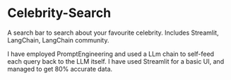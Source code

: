 # Celebrity-Search
A search bar to search about your favourite celebrity. Includes Streamlit, LangChain, LangChain community.

I have employed PromptEngineering and used a LLm chain to self-feed each query back to the LLM itself. I have used Streamlit for a basic UI, and managed to get 80% accurate data.
